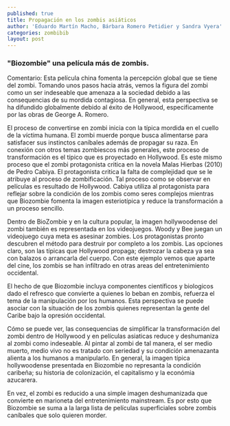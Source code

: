 ```yaml
---
published: true
title: Propagación en los zombis asiáticos
author: 'Eduardo Martín Macho, Bárbara Romero Petidier y Sandra Vyera'
categories: zombibib
layout: post
---
```

### "Biozombie" una película más de zombis. 

Comentario: Esta película china fomenta la percepción global que se tiene del zombi. Tomando unos pasos hacia atrás, vemos la figura del zombi como un ser indeseable que amenaza a la sociedad debido a las consequencias de su mordida contagiosa. En general, esta perspectiva se ha difundido globalmente debido al éxito de Hollywood, especificamente por las obras de George A. Romero. 

El proceso de convertirse en zombi inicia con la típica mordida en el cuello de la víctima humana. El zombi muerde porque busca alimentarse para satisfacer sus instinctos caníbales además de propagar su raza. En conexión con otros temas zombiescos más generales, este proceso de transformación es el típico que es proyectado en Hollywood. Es este mismo proceso que el zombi protagonista critica en la novela Malas Hierbas (2010) de Pedro Cabiya. El protagonista critica la falta de complejidad que se le atribuye al proceso de zombificación. Tal proceso como se observar en películas es resultado de Hollywood. Cabiya utiliza al protagonista para reflejar
sobre la condición de los zombis como seres complejos mientras que Biozombie fomenta la imagen esteriotípica y reduce la transformación a un proceso sencillo. 

Dentro de BioZombie y en la cultura popular, la imagen hollywoodense del zombi también es representada en los videojuegos. Woody y Bee juegan un videojuego cuya meta es asesinar zombies. Los protagonistas pronto descubren el método para destruir por completo a los zombis. Las opciones claro, son las típicas que Hollywood propaga; destrozar la cabeza ya sea con balazos o arrancarla  del cuerpo. Con este ejemplo vemos que aparte del cine, los zombis se han infiltrado en otras areas del entretenimiento occidental. 

El hecho de que Biozombie incluya componentes científicos y biologicos dado el refresco que convierte a quienes lo beban en zombis, refuerza el tema de la manipulación por los humanos. Esta perspectiva se puede asociar con la situación de los zombis quienes representan la gente del Caribe bajo la opresión occidental. 

Cómo se puede ver, las consequencias de simplificar la transformación del zombi dentro de Hollywood y en películas asiaticas reduce y deshumaniza al zombi como indeseable. Al pintar al zombi de tal manera, el ser medio muerto, medio vivo no es tratado con seriedad y su condición amenazanta alienta a los humanos a manipularlo. En general, la imagen típica hollywoodense presentada en Biozombie no represanta la condición caribeña; su historia de colonización, el capitalismo y la económia azucarera. 

En vez, el zombi es reducido a una simple imagen deshumanizada que convierte en marioneta del entretenimiento mainstream. Es por esto que Biozombie se suma a la larga lista de películas superficiales sobre zombis caníbales que solo quieren morder.
